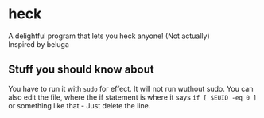 # heck
A delightful program that lets you heck anyone! (Not actually)
<br />Inspired by beluga

## Stuff you should know about
You have to run it with `sudo` for effect. It will not run wuthout sudo. You can also edit the file, where the if statement is where it says `if [ $EUID -eq 0 ]` or something like that - Just delete the line.
